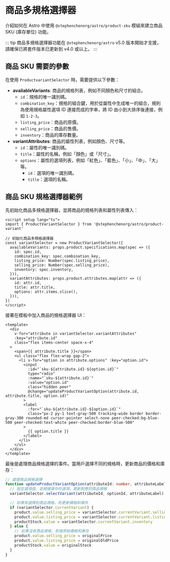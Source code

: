 # 商品多規格選擇器

介紹如何在 Astro 中使用 `@stephenchenorg/astro/product-sku` 模組來建立商品 SKU (庫存單位) 功能。

::: tip
商品多規格選擇器功能在 `@stephenchenorg/astro` v5.0 版本開始才支援，請確保已將套件版本已更新到 v4.0 或以上。
:::

## 商品 SKU 需要的參數

在使用 `ProductvariantSelector` 時，需要提供以下參數：

* **availableVariants**: 商品的規格列表，例如不同顏色和尺寸的組合。
  * `id`：規格的唯一識別碼。
  * `combination_key`：規格的組合鍵，用於從屬性中生成唯一的組合，規則為使用規格屬性選項 ID 連接而成的字串，將 ID 由小到大排序後連接，例如 `1-2-3`。
  * `listing_price`：商品的原價。
  * `selling_price`：商品的售價。
  * `inventory`：商品的庫存數量。
* **variantAttributes**: 商品的屬性列表，例如顏色、尺寸等。
  * `id`：屬性的唯一識別碼。
  * `title`：屬性的名稱，例如「顏色」或「尺寸」。
  * `options`：屬性的選項列表，例如「紅色」、「藍色」、「小」、「中」、「大」等。
    * `id`：選項的唯一識別碼。
    * `title`：選項的名稱。

## 商品 SKU 規格選擇器範例

先初始化商品多規格選擇器，並將商品的規格列表和屬性列表傳入：

```vue
<script setup lang="ts">
import { ProductVariantSelector } from '@stephenchenorg/astro/product-variant'

// 初始化商品多規格選擇器
const variantSelector = new ProductVariantSelector({
  availableVariants: props.product.specifications.map(spec => ({
    id: spec.id,
    combination_key: spec.combination_key,
    listing_price: Number(spec.listing_price),
    selling_price: Number(spec.selling_price),
    inventory: spec.inventory,
  })),
  variantAttributes: props.product.attributes.map(attr => ({
    id: attr.id,
    title: attr.title,
    options: attr.items.slice(),
  })),
})
</script>
```

接著在模板中加入商品的規格選擇器 UI：

```vue
<template>
  <div
    v-for="attribute in variantSelector.variantAttributes"
    :key="attribute.id"
    class="flex items-center space-x-4"
  >
    <span>{{ attribute.title }}</span>
    <ul class="flex flex-wrap gap-2">
      <li v-for="option in attribute.options" :key="option.id">
        <input
          :id="`sku-${attribute.id}-${option.id}`"
          type="radio"
          :name="`sku-${attribute.id}`"
          :value="option.id"
          class="hidden peer"
          @change="updateProductVariantOption(attribute.id, attribute.title, option.id)"
        >
        <label
          :for="`sku-${attribute.id}-${option.id}`"
          class="px-2 py-1 text-gray-500 tracking-wide border border-gray-300 rounded-md cursor-pointer select-none peer-checked:bg-blue-500 peer-checked:text-white peer-checked:border-blue-500"
        >
          {{ option.title }}
        </label>
      </li>
    </ul>
  </div>
</template>
```

最後是處理商品規格選擇的事件。當用戶選擇不同的規格時，更新商品的價格和庫存：

```ts
// 處理商品規格選擇
function updateProductVariantOption(attributeId: number, attributeLabel: string, optionId: number) {
  // 設定選項值，並根據選中的選項，更新對應的商品規格
  variantSelector.selectVariant(attributeId, optionId, attributeLabel)

  // 如果有選擇到商品規格，則更新價格和庫存
  if (variantSelector.currentVariant) {
    product.value.selling_price = variantSelector.currentVariant.selling_price
    product.value.listing_price = variantSelector.currentVariant.listing_price
    productStock.value = variantSelector.currentVariant.inventory
  } else {
    // 如果沒有商品規格，恢復原始價格和庫存
    product.value.selling_price = originalPrice
    product.value.listing_price = originalOldPrice
    productStock.value = originalStock
  }
}
```
